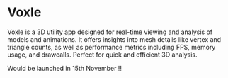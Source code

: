 # Voxle
Voxle is a 3D utility app designed for real-time viewing and analysis of models and animations. It offers insights into mesh details like vertex and triangle counts, as well as performance metrics including FPS, memory usage, and drawcalls. Perfect for quick and efficient 3D analysis.

Would be launched in 15th November !! 
